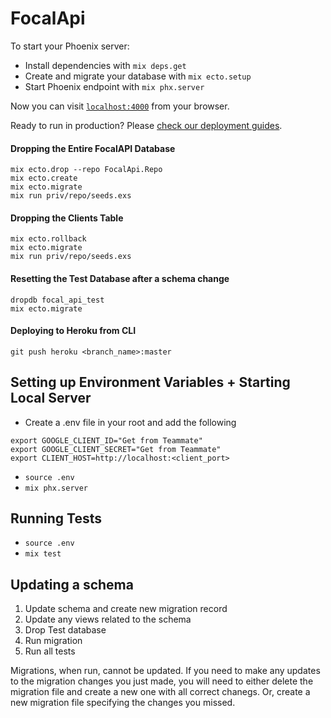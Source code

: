 # FocalApi

To start your Phoenix server:

  * Install dependencies with `mix deps.get`
  * Create and migrate your database with `mix ecto.setup`
  * Start Phoenix endpoint with `mix phx.server`

Now you can visit [`localhost:4000`](http://localhost:4000) from your browser.

Ready to run in production? Please [check our deployment guides](https://hexdocs.pm/phoenix/deployment.html).

#### Dropping the Entire FocalAPI Database
```
mix ecto.drop --repo FocalApi.Repo
mix ecto.create
mix ecto.migrate
mix run priv/repo/seeds.exs
```

#### Dropping the Clients Table
```
mix ecto.rollback
mix ecto.migrate
mix run priv/repo/seeds.exs
```

#### Resetting the Test Database after a schema change
```
dropdb focal_api_test
mix ecto.migrate
```
#### Deploying to Heroku from CLI
```
git push heroku <branch_name>:master
```

## Setting up Environment Variables + Starting Local Server
-  Create a .env file in your root and add the following
```
export GOOGLE_CLIENT_ID="Get from Teammate"
export GOOGLE_CLIENT_SECRET="Get from Teammate"
export CLIENT_HOST=http://localhost:<client_port>
```
- `source .env`
- `mix phx.server`

## Running Tests
- `source .env`
- `mix test`

## Updating a schema
1. Update schema and create new migration record
2. Update any views related to the schema
3. Drop Test database 
4. Run migration
5. Run all tests

Migrations, when run, cannot be updated. If you need to make any updates to the 
migration changes you just made, you will need to either delete the migration 
file and create a new one with all correct chanegs. Or, create a new migration 
file specifying the changes you missed. 
